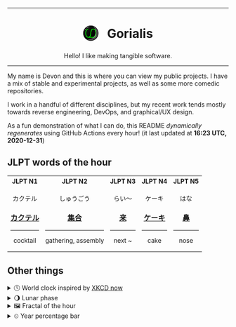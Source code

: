 ***

<h1 align="center">
<sub>
    <img src="readme/resources/avatar.png" height="36">
</sub>
&nbsp;
Gorialis
</h1>
<p align="center">
Hello! I like making tangible software.
</p>

***

My name is Devon and this is where you can view my public projects. I have a mix of stable and experimental projects, as well as some more comedic repositories.

I work in a handful of different disciplines, but my recent work tends mostly towards reverse engineering, DevOps, and graphical/UX design.

As a fun demonstration of what I can do, this README *dynamically regenerates* using GitHub Actions every hour! (it last updated at **16:23 UTC, 2020-12-31**)

<h2>JLPT words of the hour</h2>
<table>
    <tr>
        <th>JLPT N1</th>
        <th>JLPT N2</th>
        <th>JLPT N3</th>
        <th>JLPT N4</th>
        <th>JLPT N5</th>
    </tr>
    <tr>
        <td>
            <p align="center">カクテル</p>
            <h3 align="center"><b><a href="https://jisho.org/search/%E3%82%AB%E3%82%AF%E3%83%86%E3%83%AB">カクテル</a></b></h3>
            <hr>
            <p align="center">cocktail</p>
        </td>
        <td>
            <p align="center">しゅうごう</p>
            <h3 align="center"><b><a href="https://jisho.org/search/%E9%9B%86%E5%90%88">集合</a></b></h3>
            <hr>
            <p align="center">gathering,<wbr> assembly</p>
        </td>
        <td>
            <p align="center">らい～</p>
            <h3 align="center"><b><a href="https://jisho.org/search/%E6%9D%A5">来</a></b></h3>
            <hr>
            <p align="center">next ~</p>
        </td>
        <td>
            <p align="center">ケーキ</p>
            <h3 align="center"><b><a href="https://jisho.org/search/%E3%82%B1%E3%83%BC%E3%82%AD">ケーキ</a></b></h3>
            <hr>
            <p align="center">cake</p>
        </td>
        <td>
            <p align="center">はな</p>
            <h3 align="center"><b><a href="https://jisho.org/search/%E9%BC%BB">鼻</a></b></h3>
            <hr>
            <p align="center">nose</p>
        </td>
    </tr>
</table>

<h2>Other things</h2>
<details>
<summary>🕓  World clock inspired by <a href="https://xkcd.com/now">XKCD now</a></summary>

> <img src="generated/now.png" width="512">

</details>
<details>
<summary>🌖 Lunar phase</summary>

The moon is approximately 59.63% through its phase (Waning Gibbous).

</details>
<details>
<summary>&#x1f5bc; Fractal of the hour</summary>

> <img src="generated/fractal.png" width="512">

</details>
<details>
<summary>&#x23f2; Year percentage bar</summary>
<pre><code>2020 [███████████████████▁] 99.91%</code></pre>
</details>
